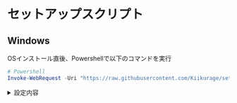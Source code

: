 # セットアップスクリプト

## Windows

OSインストール直後、Powershellで以下のコマンドを実行

```powershell
# Powershell
Invoke-WebRequest -Uri "https://raw.githubusercontent.com/Kiikurage/setup/refs/heads/master/configuration.dsc.yml" -OutFile "$env:TEMP\config.yml"; winget configure "$env:TEMP\config.yml"
```

<details>
  <summary>設定内容</summary>

- OSの設定
    - エクスプローラの「ホーム」メニューを非表示に
    - エクスプローラの「ギャラリー」メニューを非表示に
    - エクスプローラで隠しファイルを表示
    - エクスプローラで拡張子を表示
    - タスクバーの検索ボックスを非表示に
    - タスクバーの「タスクビュー」アイコンを非表示に
    - タスクバーのウィジェットを非表示に
- アプリのインストール
    - 1Password
    - Google Chrome
    - VSCode
    - Visual Studio 2022
    - PowerToys
    - JetBrains Toolbox
    - Steam
    - Epic Games Launcher
- PowerToysの設定
    - いらないモジュールの無効化

- 今後対応したいこと
    - JetBrains ToolBoxからRiderをインストール
    - WSLにzsh/oh-my-zshを導入
    - PowerToys設定
        - Keyboard Managerのショートカット再マップ
            - `Win+Space` を `Alt+チルダ` へ
    - Microsoft IMEの削除

</details>

